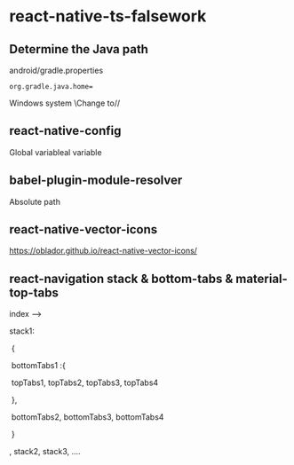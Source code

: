 # react-native-ts-falsework

## Determine the Java path

android/gradle.properties

`org.gradle.java.home=`

Windows system \Change to//

## react-native-config

Global variableal variable

## babel-plugin-module-resolver

Absolute path

## react-native-vector-icons

https://oblador.github.io/react-native-vector-icons/

## react-navigation  stack & bottom-tabs & material-top-tabs

index --> 

stack1:

​    { 

​           bottomTabs1 :{

​                       topTabs1,  topTabs2,  topTabs3,  topTabs4

​             },

​            bottomTabs2,  bottomTabs3,  bottomTabs4

​       }

 , stack2, stack3, ....  